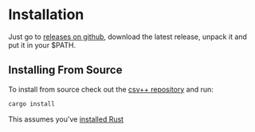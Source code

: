 # Installation

Just go to [releases on github](https://github.com/patrickomatic/csv-plus-plus/releases), download
the latest release, unpack it and put it in your $PATH.

## Installing From Source

To install from source check out the [csv++ repository](https://github.com/patrickomatic/csv-plus-plus) 
and run:

```bash
cargo install
```

This assumes you've [installed Rust](https://www.rust-lang.org/tools/install)

